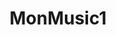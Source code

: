 ---
layout: index
title: MonMusic1
logo: assets/img/basic/logo2.png
description: Musica para la vida
features:
- title: Poison news
  subtitle: latest articles
  handle: news
  subsections:
  - image: "assets/img/news/n1.jpg"
    description: News cochabamba
    title: poison1 fragnances coming soon
    coments: 3 comments
    link: news.html
    subsubsections:
          - author: Subthing 1
            date: Sep 20, 2013
  - image: "assets/img/news/n2.jpg"
    description: News cochabamba
    title: poison2 fragnances coming soon
    coments: 4 comments
    link: news.html
    subsubsections:
          - author: Subthing 2
            date: Sep 20, 2014

  - image: "assets/img/news/n3.jpg"
    description: News cochabamba
    title: poison3 fragnances coming soon
    coments: 5 comments
    link: news.html
    subsubsections:
          - author: Subthing 3
            date: Sep 20, 2015

  - image: "assets/img/news/n4.jpg"
    description: News cochabamba
    title: poison4 fragnances coming soon
    coments: 6 comments
    link: news.html
    subsubsections:
          - author: Subthing 4
            date: Sep 20, 2016

  - image: "assets/img/news/n5.jpg"
    description: News cochabamba
    title: poison5 fragnances coming soon
    coments: 7 comments
    link: news.html
    subsubsections:
          - author: Subthing 5
            date: Sep 20, 2017
  - image: "assets/img/news/n6.jpg"
    description: News cochabamba
    title: poison6 fragnances coming soon
    coments: 8 comments
    link: news.html
    subsubsections:
          - author: Subthing 6
            date: Sep 20, 2018

- title: we have special news &amp; prizes only <br>for our biggest poison fans
  handle: news-letter
  subsections:
  - image: "assets/img/team/man1.png"
    position: fadeInUp
    description:
  - image: "assets/img/team/man2.png"
    position: fadeInRight
    description:
  - image: "assets/img/team/man3.png"
    position: fadeInLeft
    description:
  - image: "assets/img/team/man4.png"
    position: fadeInRight
    description:
  - image: "assets/img/team/man5.png"
    position: fadeInLeft
    description:

- title: Poison music
  subtitle: Like If you love them!
  handle: facebook 
  linkname: like us on facebook
  href: 
  subsections:

- title: poison Music
  subtitle: All Albums
  handle: track-section
  subsections:
  - image: "assets/img/news/n1.jpg"
    description: News cochabamba
    title: Loremipsum1 Per hour
    number_songs: 13 tracks
    link: albums.html
   
  - image: "assets/img/news/n2.jpg"
    description: News cochabamba
    title: Loremipsum2 Per hour
    number_songs: 14 tracks
    link: albums.html

  - image: "assets/img/news/n3.jpg"
    description: News cochabamba
    title: Loremipsum3 Per hour
    number_songs: 14 tracks
    link: albums.html

  - image: "assets/img/news/n4.jpg"
    description: News cochabamba
    title: Loremipsum4 Per hour
    number_songs: 15 tracks
    link: albums.html

  - image: "assets/img/news/n5.jpg"
    description: News cochabamba
    title: Loremipsum4 Per hour
    number_songs: 16 tracks
    link: albums.html

  - image: "assets/img/news/n6.jpg"
    description: News cochabamba
    title: Loremipsum5 Per hour
    number_songs: 17 tracks
    link: albums.html

- title:
  subtitle:
  handle: testimonial
  subsections:
  - parrafo: |-
         This1 album is amazing!!! Im in love
                                with this album from start to finish.
                                Welcome back poison!
    name: Diego                           
    link:
  - parrafo: |-
          This2 album is amazing!!! Im in love
                                with this album from start to finish.
                                Welcome back poison!
    name: Olga                            
    link:
  - parrafo:  |-
          This3 album is amazing!!! Im in love
                                with this album from start to finish.
                                Welcome back poison!
    name: Andres                            
    link:   

- title: poison Media
  subtitle: photos &amp; videos
  handle: media-section
  subsections:
  - link: nada1
    description: description
    image: assets/img/media/media_01.jpg"
    title: Behind the scenes
    subtitle: 25 photos
    handle: gal_pop
    subsubsections:
    - image: assets/img/gallery/g1.jpg
      description:
      link:
    - image: assets/img/gallery/g2.jpg
      description:
      link:
    - image: assets/img/gallery/g3.jpg
      description:
      link:
    - image: assets/img/gallery/g4.jpg
      description:
      link:
    - image: assets/img/gallery/g5.jpg
      description:
      link:
    - image: assets/img/gallery/g6.jpg
      description:
      link:
    - image: assets/img/gallery/g7.jpg
      description:
      link:
    - image: assets/img/gallery/g8.jpg
      description:
    - image: assets/img/gallery/g9.jpg
      description:
      link:
    - image: assets/img/gallery/g10.jpg
      description: 
      link:
    - image: assets/img/gallery/g11.jpg
      description:
      link:
    - image: assets/img/gallery/g12.jpg
      description:
      link:
    - image: assets/img/gallery/g13.jpg
      description:
      link:
    - image: assets/img/gallery/g14.jpg
      description:
      link:
    - image: assets/img/gallery/g15.jpg
      description:
      link:
    - image: assets/img/gallery/g16.jpg
      description:
      link:
    - image: assets/img/gallery/g17.jpg
      description:
      link:
    - image: assets/img/gallery/g18.jpg
      description:
      link:
    - image: assets/img/gallery/g19.jpg
      description:
      link:
    - image: assets/img/gallery/g20.jpg
      description:
      link:
    - image: assets/img/gallery/g1.jpg
      description:
      link:
    - image: assets/img/gallery/g2.jpg
      description:
      link:
    - image: assets/img/gallery/g3.jpg
      description:
      link:
    - image: assets/img/gallery/g4.jpg
      description:
      link:
  
  - link: nada2
    description: description1
    image: assets/img/media/media_02.jpg"
    title: poison in news
    subtitle: 35 photos
    handle: gal_pop2
    subsubsections:
    - image: assets/img/gallery/g1.jpg
      description:
      link:
    - image: assets/img/gallery/g2.jpg
      description:
      link:
    - image: assets/img/gallery/g3.jpg
      description:
      link:
    - image: assets/img/gallery/g4.jpg
      description:
      link:
    - image: assets/img/gallery/g5.jpg
      description:
      link:
    - image: assets/img/gallery/g6.jpg
      description:
      link:
    - image: assets/img/gallery/g7.jpg
      description:
      link:
    - image: assets/img/gallery/g8.jpg
      description:
    - image: assets/img/gallery/g9.jpg
      description:
      link:
    - image: assets/img/gallery/g10.jpg
      description: 
      link:
    - image: assets/img/gallery/g12.jpg
      description:
      link:
    - image: assets/img/gallery/g13.jpg
      description:
      link:
    - image: assets/img/gallery/g14.jpg
      description:
      link:
    - image: assets/img/gallery/g15.jpg
      description:
      link:
    - image: assets/img/gallery/g16.jpg
      description:
      link:
    - image: assets/img/gallery/g17.jpg
      description:
      link:
    - image: assets/img/gallery/g18.jpg
      description:
      link:
    - image: assets/img/gallery/g19.jpg
      description:
      link:
    - image: assets/img/gallery/g20.jpg
      description:
      link:
    - image: assets/img/gallery/g1.jpg
      description:
      link:
    - image: assets/img/gallery/g2.jpg
      description:
      link:
    - image: assets/img/gallery/g3.jpg
      description:
      link:
    - image: assets/img/gallery/g4.jpg
      description:
      link:
  
  - link: nada3
    description: description3
    image: assets/img/media/media_03.jpg
    title: paris live concert
    subtitle: 105 photos
    handle: gal_pop3
    subsubsections:
    - image: assets/img/gallery/g1.jpg
      description:
      link:
    - image: assets/img/gallery/g2.jpg
      description:
      link:
    - image: assets/img/gallery/g3.jpg
      description:
      link:
    - image: assets/img/gallery/g4.jpg
      description:
      link:
    - image: assets/img/gallery/g5.jpg
      description:
      link:
    - image: assets/img/gallery/g6.jpg
      description:
      link:
    - image: assets/img/gallery/g7.jpg
      description:
      link:
    - image: assets/img/gallery/g8.jpg
      description:
    - image: assets/img/gallery/g9.jpg
      description:
      link:
    - image: assets/img/gallery/g10.jpg
      description: 
      link:
    - image: assets/img/gallery/g12.jpg
      description:
      link:
    - image: assets/img/gallery/g13.jpg
      description:
      link:
    - image: assets/img/gallery/g14.jpg
      description:
      link:
    - image: assets/img/gallery/g15.jpg
      description:
      link:
    - image: assets/img/gallery/g16.jpg
      description:
      link:
    - image: assets/img/gallery/g17.jpg
      description:
      link:
    - image: assets/img/gallery/g18.jpg
      description:
      link:
    - image: assets/img/gallery/g19.jpg
      description:
      link:
    - image: assets/img/gallery/g20.jpg
      description:
      link:
    - image: assets/img/gallery/g1.jpg
      description:
      link:
    - image: assets/img/gallery/g2.jpg
      description:
      link:
    - image: assets/img/gallery/g3.jpg
      description:
      link:
    - image: assets/img/gallery/g4.jpg
      description:
      link:

  - link: nada4
    description: description4
    image: assets/img/media/media_04.jpg
    title: paris live concert
    subtitle: 95 photos
    handle: gal_pop4
    subsubsections:
    - image: assets/img/gallery/g1.jpg
      description:
      link:
    - image: assets/img/gallery/g2.jpg
      description:
      link:
    - image: assets/img/gallery/g3.jpg
      description:
      link:
    - image: assets/img/gallery/g4.jpg
      description:
      link:
    - image: assets/img/gallery/g5.jpg
      description:
      link:
    - image: assets/img/gallery/g6.jpg
      description:
      link:
    - image: assets/img/gallery/g7.jpg
      description:
      link:
    - image: assets/img/gallery/g8.jpg
      description:
    - image: assets/img/gallery/g9.jpg
      description:
      link:
    - image: assets/img/gallery/g10.jpg
      description: 
      link:
    - image: assets/img/gallery/g12.jpg
      description:
      link:
    - image: assets/img/gallery/g13.jpg
      description:
      link:
    - image: assets/img/gallery/g14.jpg
      description:
      link:
    - image: assets/img/gallery/g15.jpg
      description:
      link:
    - image: assets/img/gallery/g16.jpg
      description:
      link:
    - image: assets/img/gallery/g17.jpg
      description:
      link:
    - image: assets/img/gallery/g18.jpg
      description:
      link:
    - image: assets/img/gallery/g19.jpg
      description:
      link:
    - image: assets/img/gallery/g20.jpg
      description:
      link:
    - image: assets/img/gallery/g1.jpg
      description:
      link:
    - image: assets/img/gallery/g2.jpg
      description:
      link:
    - image: assets/img/gallery/g3.jpg
      description:
      link:
    - image: assets/img/gallery/g4.jpg
      description:
      link:

  - link: nada5
    description: description5
    image: assets/img/media/media_05.jpg
    title: paris live concert
    subtitle: 90 photos
    handle: gal_pop5
    subsubsections:
    - image: assets/img/gallery/g1.jpg
      description:
      link:
    - image: assets/img/gallery/g2.jpg
      description:
      link:
    - image: assets/img/gallery/g3.jpg
      description:
      link:
    - image: assets/img/gallery/g4.jpg
      description:
      link:
    - image: assets/img/gallery/g5.jpg
      description:
      link:
    - image: assets/img/gallery/g6.jpg
      description:
      link:
    - image: assets/img/gallery/g7.jpg
      description:
      link:
    - image: assets/img/gallery/g8.jpg
      description:
    - image: assets/img/gallery/g9.jpg
      description:
      link:
    - image: assets/img/gallery/g10.jpg
      description: 
      link:
    - image: assets/img/gallery/g12.jpg
      description:
      link:
    - image: assets/img/gallery/g13.jpg
      description:
      link:
    - image: assets/img/gallery/g14.jpg
      description:
      link:
    - image: assets/img/gallery/g15.jpg
      description:
      link:
    - image: assets/img/gallery/g16.jpg
      description:
      link:
    - image: assets/img/gallery/g17.jpg
      description:
      link:
    - image: assets/img/gallery/g18.jpg
      description:
      link:
    - image: assets/img/gallery/g19.jpg
      description:
      link:
    - image: assets/img/gallery/g20.jpg
      description:
      link:
    - image: assets/img/gallery/g1.jpg
      description:
      link:
    - image: assets/img/gallery/g2.jpg
      description:
      link:
    - image: assets/img/gallery/g3.jpg
      description:
      link:
    - image: assets/img/gallery/g4.jpg
      description:
      link:

  - link: nada6
    description: description6
    image: assets/img/media/media_06.jpg
    title: paris live concert
    subtitle: 60 photos
    handle: gal_pop6
    subsubsections:
    - image: assets/img/gallery/g1.jpg
      description:
      link:
    - image: assets/img/gallery/g2.jpg
      description:
      link:
    - image: assets/img/gallery/g3.jpg
      description:
      link:
    - image: assets/img/gallery/g4.jpg
      description:
      link:
    - image: assets/img/gallery/g5.jpg
      description:
      link:
    - image: assets/img/gallery/g6.jpg
      description:
      link:
    - image: assets/img/gallery/g7.jpg
      description:
      link:
    - image: assets/img/gallery/g8.jpg
      description:
    - image: assets/img/gallery/g9.jpg
      description:
      link:
    - image: assets/img/gallery/g10.jpg
      description: 
      link:
    - image: assets/img/gallery/g12.jpg
      description:
      link:
    - image: assets/img/gallery/g13.jpg
      description:
      link:
    - image: assets/img/gallery/g14.jpg
      description:
      link:
    - image: assets/img/gallery/g15.jpg
      description:
      link:
    - image: assets/img/gallery/g16.jpg
      description:
      link:
    - image: assets/img/gallery/g17.jpg
      description:
      link:
    - image: assets/img/gallery/g18.jpg
      description:
      link:
    - image: assets/img/gallery/g19.jpg
      description:
      link:
    - image: assets/img/gallery/g20.jpg
      description:
      link:
    - image: assets/img/gallery/g1.jpg
      description:
      link:
    - image: assets/img/gallery/g2.jpg
      description:
      link:
    - image: assets/img/gallery/g3.jpg
      description:
      link:
    - image: assets/img/gallery/g4.jpg
      description:
      link:
  
  - link: nada7
    description: description7
    image: assets/img/media/media_07.jpg
    title: paris live concert
    subtitle: 69 photos
    handle: gal_pop7
    subsubsections:
    - image: assets/img/gallery/g1.jpg
      description:
      link:
    - image: assets/img/gallery/g2.jpg
      description:
      link:
    - image: assets/img/gallery/g3.jpg
      description:
      link:
    - image: assets/img/gallery/g4.jpg
      description:
      link:
    - image: assets/img/gallery/g5.jpg
      description:
      link:
    - image: assets/img/gallery/g6.jpg
      description:
      link:
    - image: assets/img/gallery/g7.jpg
      description:
      link:
    - image: assets/img/gallery/g8.jpg
      description:
    - image: assets/img/gallery/g9.jpg
      description:
      link:
    - image: assets/img/gallery/g10.jpg
      description: 
      link:
    - image: assets/img/gallery/g12.jpg
      description:
      link:
    - image: assets/img/gallery/g13.jpg
      description:
      link:
    - image: assets/img/gallery/g14.jpg
      description:
      link:
    - image: assets/img/gallery/g15.jpg
      description:
      link:
    - image: assets/img/gallery/g16.jpg
      description:
      link:
    - image: assets/img/gallery/g17.jpg
      description:
      link:
    - image: assets/img/gallery/g18.jpg
      description:
      link:
    - image: assets/img/gallery/g19.jpg
      description:
      link:
    - image: assets/img/gallery/g20.jpg
      description:
      link:
    - image: assets/img/gallery/g1.jpg
      description:
      link:
    - image: assets/img/gallery/g2.jpg
      description:
      link:
    - image: assets/img/gallery/g3.jpg
      description:
      link:
    - image: assets/img/gallery/g4.jpg
      description:
      link:

  - link: nada8
    description: description
    image: assets/img/media/media_08.jpg
    title: fashion show in dublin
    subtitle: 78 photos
    handle: gal_pop8
    subsubsections:
    - image: assets/img/gallery/g1.jpg
      description:
      link:
    - image: assets/img/gallery/g2.jpg
      description:
      link:
    - image: assets/img/gallery/g3.jpg
      description:
      link:
    - image: assets/img/gallery/g4.jpg
      description:
      link:
    - image: assets/img/gallery/g5.jpg
      description:
      link:
    - image: assets/img/gallery/g6.jpg
      description:
      link:
    - image: assets/img/gallery/g7.jpg
      description:
      link:
    - image: assets/img/gallery/g8.jpg
      description:
    - image: assets/img/gallery/g9.jpg
      description:
      link:
    - image: assets/img/gallery/g10.jpg
      description: 
      link:
    - image: assets/img/gallery/g12.jpg
      description:
      link:
    - image: assets/img/gallery/g13.jpg
      description:
      link:
    - image: assets/img/gallery/g14.jpg
      description:
      link:
    - image: assets/img/gallery/g15.jpg
      description:
      link:
    - image: assets/img/gallery/g16.jpg
      description:
      link:
    - image: assets/img/gallery/g17.jpg
      description:
      link:
    - image: assets/img/gallery/g18.jpg
      description:
      link:
    - image: assets/img/gallery/g19.jpg
      description:
      link:
    - image: assets/img/gallery/g20.jpg
      description:
      link:
    - image: assets/img/gallery/g1.jpg
      description:
      link:
    - image: assets/img/gallery/g2.jpg
      description:
      link:
    - image: assets/img/gallery/g3.jpg
      description:
      link:
    - image: assets/img/gallery/g4.jpg
      description:
      link:

  - link: nada9
    description: description
    image: assets/img/media/media_09.jpg
    title: the Lorem
    subtitle: 789 photos
    handle: gal_pop9
    subsubsections:
    - image: assets/img/gallery/g1.jpg
      description:
      link:
    - image: assets/img/gallery/g2.jpg
      description:
      link:
    - image: assets/img/gallery/g3.jpg
      description:
      link:
    - image: assets/img/gallery/g4.jpg
      description:
      link:
    - image: assets/img/gallery/g5.jpg
      description:
      link:
    - image: assets/img/gallery/g6.jpg
      description:
      link:
    - image: assets/img/gallery/g7.jpg
      description:
      link:
    - image: assets/img/gallery/g8.jpg
      description:
    - image: assets/img/gallery/g9.jpg
      description:
      link:
    - image: assets/img/gallery/g10.jpg
      description: 
      link:
    - image: assets/img/gallery/g12.jpg
      description:
      link:
    - image: assets/img/gallery/g13.jpg
      description:
      link:
    - image: assets/img/gallery/g14.jpg
      description:
      link:
    - image: assets/img/gallery/g15.jpg
      description:
      link:
    - image: assets/img/gallery/g16.jpg
      description:
      link:
    - image: assets/img/gallery/g17.jpg
      description:
      link:
    - image: assets/img/gallery/g18.jpg
      description:
      link:
    - image: assets/img/gallery/g19.jpg
      description:
      link:
    - image: assets/img/gallery/g20.jpg
      description:
      link:
    - image: assets/img/gallery/g1.jpg
      description:
      link:
    - image: assets/img/gallery/g2.jpg
      description:
      link:
    - image: assets/img/gallery/g3.jpg
      description:
      link:
    - image: assets/img/gallery/g4.jpg
      description:
      link:

  - link: nada10
    description: description
    image: assets/img/media/media_10.jpg
    title: paris live concert1
    subtitle: 789 photos
    handle: gal_pop10
    subsubsections:
    - image: assets/img/gallery/g1.jpg
      description:
      link:
    - image: assets/img/gallery/g2.jpg
      description:
      link:
    - image: assets/img/gallery/g3.jpg
      description:
      link:
    - image: assets/img/gallery/g4.jpg
      description:
      link:
    - image: assets/img/gallery/g5.jpg
      description:
      link:
    - image: assets/img/gallery/g6.jpg
      description:
      link:
    - image: assets/img/gallery/g7.jpg
      description:
      link:
    - image: assets/img/gallery/g8.jpg
      description:
    - image: assets/img/gallery/g9.jpg
      description:
      link:
    - image: assets/img/gallery/g10.jpg
      description: 
      link:
    - image: assets/img/gallery/g12.jpg
      description:
      link:
    - image: assets/img/gallery/g13.jpg
      description:
      link:
    - image: assets/img/gallery/g14.jpg
      description:
      link:
    - image: assets/img/gallery/g15.jpg
      description:
      link:
    - image: assets/img/gallery/g16.jpg
      description:
      link:
    - image: assets/img/gallery/g17.jpg
      description:
      link:
    - image: assets/img/gallery/g18.jpg
      description:
      link:
    - image: assets/img/gallery/g19.jpg
      description:
      link:
    - image: assets/img/gallery/g20.jpg
      description:
      link:
    - image: assets/img/gallery/g1.jpg
      description:
      link:
    - image: assets/img/gallery/g2.jpg
      description:
      link:
    - image: assets/img/gallery/g3.jpg
      description:
      link:
    - image: assets/img/gallery/g4.jpg
      description:
      link:

  - link: nada11
    description: description
    image: assets/img/media/media_11.jpg
    title: party with friends
    subtitle: 7 photos
    handle: gal_pop11
    subsubsections:
    - image: assets/img/gallery/g1.jpg
      description:
      link:
    - image: assets/img/gallery/g2.jpg
      description:
      link:
    - image: assets/img/gallery/g3.jpg
      description:
      link:
    - image: assets/img/gallery/g4.jpg
      description:
      link:
    - image: assets/img/gallery/g5.jpg
      description:
      link:
    - image: assets/img/gallery/g6.jpg
      description:
      link:
    - image: assets/img/gallery/g7.jpg
      description:
      link:
    - image: assets/img/gallery/g8.jpg
      description:
    - image: assets/img/gallery/g9.jpg
      description:
      link:
    - image: assets/img/gallery/g10.jpg
      description: 
      link:
    - image: assets/img/gallery/g12.jpg
      description:
      link:
    - image: assets/img/gallery/g13.jpg
      description:
      link:
    - image: assets/img/gallery/g14.jpg
      description:
      link:
    - image: assets/img/gallery/g15.jpg
      description:
      link:
    - image: assets/img/gallery/g16.jpg
      description:
      link:
    - image: assets/img/gallery/g17.jpg
      description:
      link:
    - image: assets/img/gallery/g18.jpg
      description:
      link:
    - image: assets/img/gallery/g19.jpg
      description:
      link:
    - image: assets/img/gallery/g20.jpg
      description:
      link:
    - image: assets/img/gallery/g1.jpg
      description:
      link:
    - image: assets/img/gallery/g2.jpg
      description:
      link:
    - image: assets/img/gallery/g3.jpg
      description:
      link:
    - image: assets/img/gallery/g4.jpg
      description:
      link:

  - link: nada12
    description: description
    image: assets/img/media/media_12.jpg
    title: during live concert
    subtitle: 7 photos
    handle: gal_pop12
    subsubsections:
    - image: assets/img/gallery/g1.jpg
      description:
      link:
    - image: assets/img/gallery/g2.jpg
      description:
      link:
    - image: assets/img/gallery/g3.jpg
      description:
      link:
    - image: assets/img/gallery/g4.jpg
      description:
      link:
    - image: assets/img/gallery/g5.jpg
      description:
      link:
    - image: assets/img/gallery/g6.jpg
      description:
      link:
    - image: assets/img/gallery/g7.jpg
      description:
      link:
    - image: assets/img/gallery/g8.jpg
      description:
    - image: assets/img/gallery/g9.jpg
      description:
      link:
    - image: assets/img/gallery/g10.jpg
      description: 
      link:
    - image: assets/img/gallery/g12.jpg
      description:
      link:
    - image: assets/img/gallery/g13.jpg
      description:
      link:
    - image: assets/img/gallery/g14.jpg
      description:
      link:
    - image: assets/img/gallery/g15.jpg
      description:
      link:
    - image: assets/img/gallery/g16.jpg
      description:
      link:
    - image: assets/img/gallery/g17.jpg
      description:
      link:
    - image: assets/img/gallery/g18.jpg
      description:
      link:
    - image: assets/img/gallery/g19.jpg
      description:
      link:
    - image: assets/img/gallery/g20.jpg
      description:
      link:
    - image: assets/img/gallery/g1.jpg
      description:
      link:
    - image: assets/img/gallery/g2.jpg
      description:
      link:
    - image: assets/img/gallery/g3.jpg
      description:
      link:
    - image: assets/img/gallery/g4.jpg
      description:
      link:

- title: performing live!
  subtitle: stars tour de paris
  date: november 5th 2013
  handle: promo
  link: book tickets now
  subsections:

- title: poison tours
  subtitle: all tours this year
  date: november 5th 2013
  handle: tours
  date: fecha 
  location: Location
  venue:  Venue
  notes: Notes
  tickets: Tickets
  subsections:
  - date: 10/10/14
    image: assets/img/media/media_07.jpg
    description: 
    direction: Lorem Center
    subdirection: Fairfax, VA US
    vip: vIP Offers Sold Out

  - date: 10/11/14
    image: assets/img/media/media_01.jpg
    description: 
    direction: Lorem Events Center1
    subdirection: Pittsburgh, PA US 
    vip: with Emblem3 t

  - date: 15/11/14
    image: assets/img/media/media_05.jpg
    description: 
    direction: TD Lorem2 
    subdirection: Boston, MA US
    vip:  with Emblem3 

  - date: 25/11/14
    image: assets/img/media/media_08.jpg
    description: 
    direction: Wells Fargo Center3
    subdirection: Philadelphia, PA US
    vip:  with Emblem3 


  - date: 30/11/14
    image: assets/img/media/media_08.jpg
    description: 
    direction: Lorem Center4
    subdirection: Fairfax, VA US
    vip:  with Emblem3 

  - date: 31/11/14
    image: assets/img/media/media_07.jpg
    description: 
    direction: Lorem Center5
    subdirection: Fairfax, VA US
    vip:  with Emblem3
    
  - date: 1/12/14
    image: assets/img/media/media_06.jpg
    description: 
    direction: Lorem Center6
    subdirection: Fairfax, VA US
    vip:  with Emblem3 

  - date: 8/12/20
    image: assets/img/media/media_02.jpg
    description: 
    direction: Lorem Center7
    subdirection: Fairfax, VA US
    vip:  with Emblem3

  - date: 8/12/20
    image: assets/img/media/media_04.jpg
    description: 
    direction: Lorem Center8
    subdirection: Fairfax, VA US
    vip:  with Emblem3

  - date: 8/12/20
    image: assets/img/media/media_05.jpg
    description: 
    direction: Lorem Center9
    subdirection: Fairfax, VA US
    vip:  with Emblem3
  
- title: poison band
  subtitle: band biography
  handle: team-section
  subsections:
  - image: "assets/img/team/member-1.jpg"
    description: News cochabamba
    link: poison1 fragnances coming soon
    name: jackson peterson
    link: news.html

  - image: "assets/img/team/member-2.jpg"
    description: News cochabamba
    link: poison1 fragnances coming soon
    name: willaims Adam Jonas
    link: news.html 

  - image: "assets/img/team/member-3.jpg"
    description: News cochabamba
    link: poison1 fragnances coming soon
    name: jacobs Jerry Jonas
    link: news.html 

  - image: "assets/img/team/member-4.jpg"
    description: News cochabamba
    link: poison1 fragnances coming soon
    name: michael Jonas II
    link: news.html 
  
  - image: "assets/img/team/member-5.jpg"
    description: News cochabamba
    link: poison1 fragnances coming soon
    name: david Tomlinson
    link: news.html 

- title: Their amazing story
  subtitle: how they came to be so famous
  handle: about-section
  description: |-
               Lorem ipsum dolor sit amet, consectetur adipiscing elit. Donec libero ligula, mollis eget
                            ipsum a,
                            aliquet pellentesque nisi. Donec mollis vel orci eget consequat. Etiam ultrices eu erat eu
                            facilisis.
                            Morbi nec suscipit tortor. Sed eu est leo. Phasellus a enim a sem auctor sodales. Vestibulum
                            interdum
                            ultrices tincidunt. Vivamus suscipit odio id pretium commodo. Donec vitae pellentesque dui.
                            Nullam a
                            hendrerit mi, vel placerat neque. Nunc et nunc turpis. Mauris sed congue lectus, ut blandit
                            diam. Sed
                            pellentesque egestas magna in feugiat. Praesent in ipsum velit. Pellentesque habitant morbi
                            tristique
                            senectus et netus et malesuada fames ac turpis egestas.</p>
                        <p>Quisque lacinia euismod lobortis. Pellentesque purus orci, consequat vel mi id, pretium
                            accumsan
                            urna. In hac habitasse platea dictumst. Aenean ut accumsan nunc. Nam ac bibendum mi.
                            Maecenas
                            ultricies blandit vehicula. Nullam posuere metus congue odio dictum vestibulum. Quisque
                            pharetra, nisl
                            sit amet fermentum dignissim, est felis consequat sapien, eu pellentesque nulla mi sed
                            lacus. Aenean
                            molestie condimentum consequat.</p>
                        <p>Sed a lectus suscipit, blandit arcu a, vehicula nisi. Quisque faucibus elit ac mauris sodales
                            auctor.
                            Quisque scelerisque aliquam accumsan. Donec ullamcorper tortor nec nisl egestas, vitae
                            interdum diam
                            dignissim. Donec sollicitudin eu tellus in fermentum. Ut eu dui sit amet erat euismod
                            euismod in non
                            turpis. Pellentesque luctus dui massa.</p>

- title: 
  subtitle: 
  handle: footer
  subsections:
  - title: Get Social
    handle: tab1
    subsubsections:
          - author: Subthing 1
            date: Sep 20, 2013
  - title: Message Us
    handle: tab2
    title: poison2 fragnances coming soon
    coments: 4 comments
    link: news.html
    subsubsections:
          - author: Subthing 2
            date: Sep 20, 2014

---